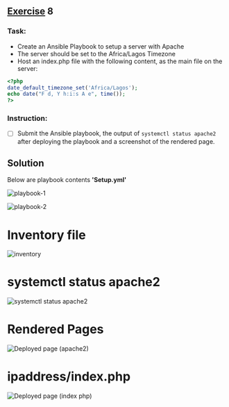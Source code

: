 ## [Exercise]() 8

### Task:
* Create an Ansible Playbook to setup a server with Apache
* The server should be set to the Africa/Lagos Timezone
* Host an index.php file with the following content, as the main file on the server:
```php
<?php
date_default_timezone_set('Africa/Lagos');
echo date("F d, Y h:i:s A e", time());
?>
```

### Instruction:
- [ ] Submit the Ansible playbook, the output of `systemctl status apache2` after deploying the playbook and a screenshot of the rendered page.  

## Solution  

Below are playbook contents **'Setup.yml'**  

![playbook-1](https://user-images.githubusercontent.com/67663655/197807315-d9902209-3698-46a4-8bb2-c35e3ad9887c.png)  
  
![playbook-2](https://user-images.githubusercontent.com/67663655/197807386-f8947d99-5494-4349-92bf-352dec396a3a.png)  

  
# Inventory file  
  
![inventory](https://user-images.githubusercontent.com/67663655/197808113-16098316-9e18-43f5-999c-a4546abad389.png)  

  
# systemctl status apache2  

![systemctl status apache2](https://user-images.githubusercontent.com/67663655/197808394-8312f6de-1a3f-4917-a487-60bdbf9ce6f7.png)  
  
# Rendered Pages  

![Deployed page (apache2)](https://user-images.githubusercontent.com/67663655/197808632-4e150354-c9c1-4794-a57a-ce23e8109a5f.png)  
  
 # ipaddress/index.php  
 
![Deployed page (index php)](https://user-images.githubusercontent.com/67663655/197808643-77358fc4-1a14-48c7-b670-19defc818142.png)


